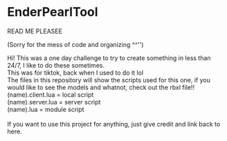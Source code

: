 # EnderPearlTool
READ ME PLEASEE

(Sorry for the mess of code and organizing ^^'') <br/>

Hi! This was a one day challenge to try to create something in less than 24/7, I like to do these sometimes. <br/>
This was for tiktok, back when I used to do it lol <br/>
The files in this repository will show the scripts used for this one, if you would like to see the models and whatnot, check out the rbxl file!!  <br/>
(name).client.lua = local script  <br/>
(name).server.lua = server script <br/>
(name).lua = module script <br/>
  <br/>
If you want to use this project for anything, just give credit and link back to here.


